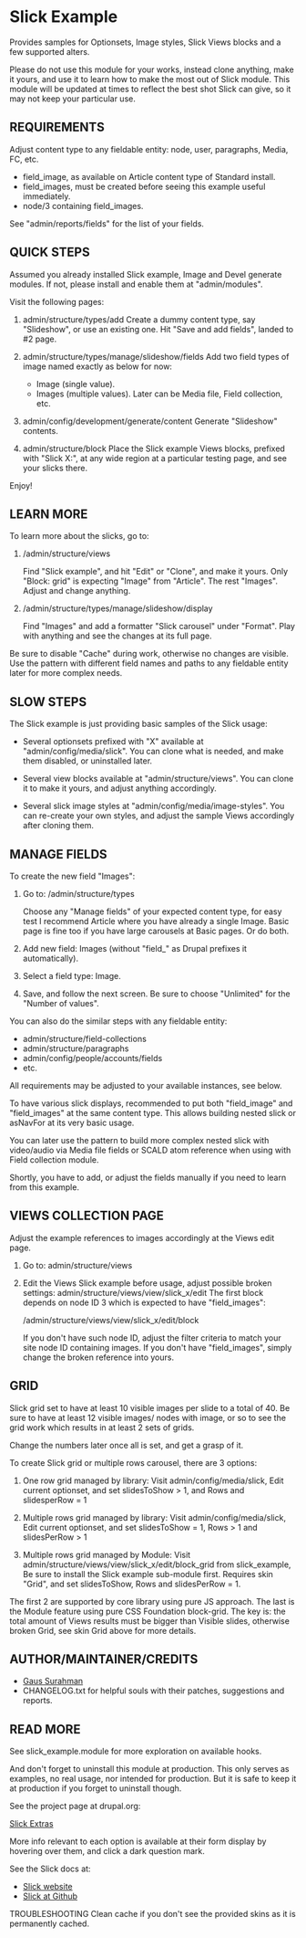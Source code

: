 
# Slick Example
Provides samples for Optionsets, Image styles, Slick Views blocks and a few
supported alters.

Please do not use this module for your works, instead clone anything, make it
yours, and use it to learn how to make the most out of Slick module.
This module will be updated at times to reflect the best shot Slick can give,
so it may not keep your particular use.

## REQUIREMENTS
Adjust content type to any fieldable entity: node, user, paragraphs, Media, FC,
etc.

* field_image, as available on Article content type of Standard install.
* field_images, must be created before seeing this example useful immediately.
* node/3 containing field_images.

See "admin/reports/fields" for the list of your fields.


## QUICK STEPS
Assumed you already installed Slick example, Image and Devel generate modules.
If not, please install and enable them at "admin/modules".

Visit the following pages:

1. admin/structure/types/add
   Create a dummy content type, say "Slideshow", or use an existing one.
   Hit "Save and add fields", landed to #2 page.

2. admin/structure/types/manage/slideshow/fields
   Add two field types of image named exactly as below for now:
   + Image (single value).
   + Images (multiple values).
   Later can be Media file, Field collection, etc.

3. admin/config/development/generate/content
   Generate "Slideshow" contents.

4. admin/structure/block
   Place the Slick example Views blocks, prefixed with "Slick X:", at any wide
   region at a particular testing page, and see your slicks there.


Enjoy!

## LEARN MORE
To learn more about the slicks, go to:

1. /admin/structure/views

   Find "Slick example", and hit "Edit" or "Clone", and make it yours.
   Only "Block: grid" is expecting "Image" from "Article". The rest "Images".
   Adjust and change anything.

2. /admin/structure/types/manage/slideshow/display

   Find "Images" and add a formatter "Slick carousel" under "Format".
   Play with anything and see the changes at its full page.

Be sure to disable "Cache" during work, otherwise no changes are visible.
Use the pattern with different field names and paths to any fieldable entity
later for more complex needs.


## SLOW STEPS
The Slick example is just providing basic samples of the Slick usage:

* Several optionsets prefixed with "X" available at "admin/config/media/slick".
  You can clone what is needed, and make them disabled, or uninstalled later.

* Several view blocks available at "admin/structure/views".
  You can clone it to make it yours, and adjust anything accordingly.

* Several slick image styles at "admin/config/media/image-styles".
  You can re-create your own styles, and adjust the sample Views accordingly
  after cloning them.


## MANAGE FIELDS
To create the new field "Images":

  1. Go to: /admin/structure/types

     Choose any "Manage fields" of your expected content type, for easy test
     I recommend Article where you have already a single Image. Basic page is
     fine too if you have large carousels at Basic pages. Or do both.
  2. Add new field: Images (without "field_" as Drupal prefixes it
     automatically).
  3. Select a field type: Image.
  4. Save, and follow the next screen.
     Be sure to choose "Unlimited" for the "Number of values".

You can also do the similar steps with any fieldable entity:

  * admin/structure/field-collections
  * admin/structure/paragraphs
  * admin/config/people/accounts/fields
  * etc.

All requirements may be adjusted to your available instances, see below.

To have various slick displays, recommended to put both "field_image" and
"field_images" at the same content type. This allows building nested slick or
asNavFor at its very basic usage.

You can later use the pattern to build more complex nested slick with
video/audio via Media file fields or SCALD atom reference when using with Field
collection module.

Shortly, you have to add, or adjust the fields manually if you need to learn
from this example.


## VIEWS COLLECTION PAGE
Adjust the example references to images accordingly at the Views edit page.

 1. Go to: admin/structure/views
 2. Edit the Views Slick example before usage, adjust possible broken settings:
    admin/structure/views/view/slick_x/edit
    The first block depends on node ID 3 which is expected to have
    "field_images":

    /admin/structure/views/view/slick_x/edit/block

    If you don't have such node ID, adjust the filter criteria to match your
    site node ID containing images.
    If you don't have "field_images", simply change the broken reference into
    yours.


## GRID
Slick grid set to have at least 10 visible images per slide to a total of 40.
Be sure to have at least 12 visible images/ nodes with image, or so to see the
grid work which results in at least 2 sets of grids.

Change the numbers later once all is set, and get a grasp of it.

To create Slick grid or multiple rows carousel, there are 3 options:

1. One row grid managed by library:
   Visit admin/config/media/slick,
   Edit current optionset, and set
   slidesToShow > 1, and Rows and slidesperRow = 1

2. Multiple rows grid managed by library:
   Visit admin/config/media/slick,
   Edit current optionset, and set
   slidesToShow = 1, Rows > 1 and slidesPerRow > 1

3. Multiple rows grid managed by Module:
   Visit admin/structure/views/view/slick_x/edit/block_grid from slick_example,
   Be sure to install the Slick example sub-module first.
   Requires skin "Grid", and set
   slidesToShow, Rows and slidesPerRow = 1.

The first 2 are supported by core library using pure JS approach.
The last is the Module feature using pure CSS Foundation block-grid. The key is:
the total amount of Views results must be bigger than Visible slides, otherwise
broken Grid, see skin Grid above for more details.

## AUTHOR/MAINTAINER/CREDITS
* [Gaus Surahman](https://drupal.org/user/159062)
* CHANGELOG.txt for helpful souls with their patches, suggestions and reports.


## READ MORE
See slick_example.module for more exploration on available hooks.

And don't forget to uninstall this module at production. This only serves as
examples, no real usage, nor intended for production. But it is safe to keep it
at production if you forget to uninstall though.

See the project page at drupal.org:

[Slick Extras](http://drupal.org/project/slick_extras)

More info relevant to each option is available at their form display by hovering
over them, and click a dark question mark.

See the Slick docs at:

* [Slick website](http://kenwheeler.github.io/slick/)
* [Slick at Github](https://github.com/kenwheeler/slick/)

TROUBLESHOOTING
Clean cache if you don't see the provided skins as it is permanently cached.

